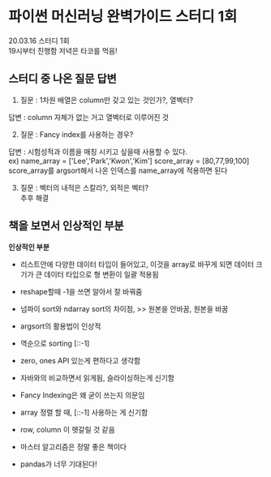 # 파이썬 머신러닝 완벽가이드 스터디 1회
20.03.16 스터디 1회   
19시부터 진행함 
저녁은 타코를 먹음!

## 스터디 중 나온 질문 답변
1. 질문 : 1차원 배열은 column만 갖고 있는 것인가?, 열벡터? 

 답변 : column 자체가 없는 거고 열벡터로 이루어진 것

2. 질문 : Fancy index를 사용하는 경우?

 답변 : 시험성적과 이름을 매칭 시키고 싶을때 사용할 수 있다.  
ex) name_array = ['Lee','Park','Kwon','Kim']
score_array = [80,77,99,100]
score_array를 argsort해서 나온 인덱스를 name_array에 적용하면 된다

3. 질문 : 벡터의 내적은 스칼라?, 외적은 벡터?  
   추후 해결

## 책을 보면서 인상적인 부분
**인상적인 부분**
 
- 리스트안에 다양한 데이터 타입이 들어있고, 이것을 array로 바꾸게 되면
데이터 크기가 큰 데이터 타입으로 형 변환이 일괄 적용됨

- reshape할때 -1을 쓰면 알아서 잘 바꿔줌

- 넘파이 sort와 ndarray sort의 차이점, >> 원본을 안바꿈, 원본을 바꿈

- argsort의 활용법이 인상적

- 역순으로 sorting [::-1]

- zero, ones API 있는게 편하다고 생각함

- 자바와의 비교하면서 읽게됨, 슬라이싱하는게 신기함
- Fancy Indexing은 왜 굳이 쓰는지 의문임
- array 정렬 할 때, [::-1] 사용하는 게 신기함
- row, column 이 헷갈릴 것 같음
- 마스터 알고리즘은 정말 좋은 책이다
- pandas가 너무 기대된다!